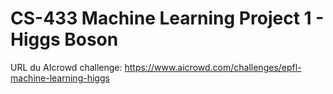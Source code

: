 # CS-433 Machine Learning Project 1 - Higgs Boson
URL du AIcrowd challenge: https://www.aicrowd.com/challenges/epfl-machine-learning-higgs

